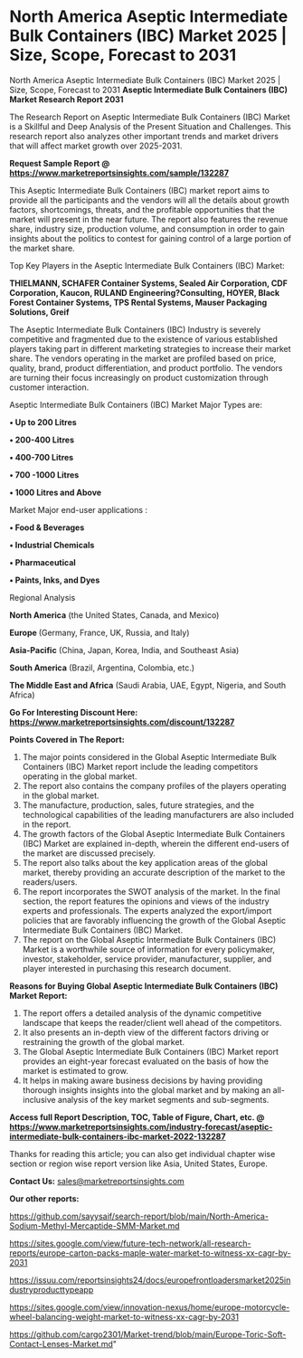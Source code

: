 # North America Aseptic Intermediate Bulk Containers (IBC) Market 2025 | Size, Scope, Forecast to 2031
North America Aseptic Intermediate Bulk Containers (IBC) Market 2025 | Size, Scope, Forecast to 2031
<strong>Aseptic Intermediate Bulk Containers (IBC) Market Research Report 2031</strong>

The Research Report on Aseptic Intermediate Bulk Containers (IBC) Market is a Skillful and Deep Analysis of the Present Situation and Challenges. This research report also analyzes other important trends and market drivers that will affect market growth over 2025-2031.

<strong>Request Sample Report @ <a href=https://www.marketreportsinsights.com/sample/132287>https://www.marketreportsinsights.com/sample/132287</a></strong>

This Aseptic Intermediate Bulk Containers (IBC) market report aims to provide all the participants and the vendors will all the details about growth factors, shortcomings, threats, and the profitable opportunities that the market will present in the near future. The report also features the revenue share, industry size, production volume, and consumption in order to gain insights about the politics to contest for gaining control of a large portion of the market share.

Top Key Players in the Aseptic Intermediate Bulk Containers (IBC) Market:

<strong>THIELMANN, SCHAFER Container Systems, Sealed Air Corporation, CDF Corporation, Kaucon, RULAND Engineering?Consulting, HOYER, Black Forest Container Systems, TPS Rental Systems, Mauser Packaging Solutions, Greif</strong>

The Aseptic Intermediate Bulk Containers (IBC) Industry is severely competitive and fragmented due to the existence of various established players taking part in different marketing strategies to increase their market share. The vendors operating in the market are profiled based on price, quality, brand, product differentiation, and product portfolio. The vendors are turning their focus increasingly on product customization through customer interaction.

Aseptic Intermediate Bulk Containers (IBC) Market Major Types are:

<strong>• Up to 200 Litres

• 200-400 Litres

• 400-700 Litres

• 700 -1000 Litres

• 1000 Litres and Above</strong>

Market Major end-user applications :

<strong>• Food & Beverages

• Industrial Chemicals

• Pharmaceutical

• Paints, Inks, and Dyes</strong>

Regional Analysis

</u><strong><b>North America</b></strong> (the United States, Canada, and Mexico)

<strong><b>Europe </b></strong>(Germany, France, UK, Russia, and Italy)

<strong><b>Asia-Pacific</b></strong> (China, Japan, Korea, India, and Southeast Asia)

<strong><b>South America</b></strong> (Brazil, Argentina, Colombia, etc.)

<strong><b>The Middle East and Africa</b></strong> (Saudi Arabia, UAE, Egypt, Nigeria, and South Africa)

<strong>Go For Interesting Discount Here: <a href=https://www.marketreportsinsights.com/discount/132287>https://www.marketreportsinsights.com/discount/132287</a></strong>

<strong>Points Covered in The Report:</strong>
<ol>
  <li>The major points considered in the Global Aseptic Intermediate Bulk Containers (IBC) Market report include the leading competitors operating in the global market.</li>
  <li>The report also contains the company profiles of the players operating in the global market.</li>
  <li>The manufacture, production, sales, future strategies, and the technological capabilities of the leading manufacturers are also included in the report.</li>
  <li>The growth factors of the Global Aseptic Intermediate Bulk Containers (IBC) Market are explained in-depth, wherein the different end-users of the market are discussed precisely.</li>
  <li>The report also talks about the key application areas of the global market, thereby providing an accurate description of the market to the readers/users.</li>
  <li>The report incorporates the SWOT analysis of the market. In the final section, the report features the opinions and views of the industry experts and professionals. The experts analyzed the export/import policies that are favorably influencing the growth of the Global Aseptic Intermediate Bulk Containers (IBC) Market.</li>
  <li>The report on the Global Aseptic Intermediate Bulk Containers (IBC) Market is a worthwhile source of information for every policymaker, investor, stakeholder, service provider, manufacturer, supplier, and player interested in purchasing this research document.</li>
</ol>
<strong>Reasons for Buying Global Aseptic Intermediate Bulk Containers (IBC) Market Report:</strong>

<ol>
  <li>The report offers a detailed analysis of the dynamic competitive landscape that keeps the reader/client well ahead of the competitors.</li>
  <li>It also presents an in-depth view of the different factors driving or restraining the growth of the global market.</li>
  <li>The Global Aseptic Intermediate Bulk Containers (IBC) Market report provides an eight-year forecast evaluated on the basis of how the market is estimated to grow.</li>
  <li>It helps in making aware business decisions by having providing thorough insights insights into the global market and by making an all-inclusive analysis of the key market segments and sub-segments.</li>
</ol>
<strong>Access full Report Description, TOC, Table of Figure, Chart, etc. @ <a href=https://www.marketreportsinsights.com/industry-forecast/aseptic-intermediate-bulk-containers-ibc-market-2022-132287>https://www.marketreportsinsights.com/industry-forecast/aseptic-intermediate-bulk-containers-ibc-market-2022-132287</a></strong>


Thanks for reading this article; you can also get individual chapter wise section or region wise report version like Asia, United States, Europe.

<strong>Contact Us:</strong>
sales@marketreportsinsights.com

<strong>Our other reports:</strong>

<a href=https://github.com/sayysaif/search-report/blob/main/North-America-Sodium-Methyl-Mercaptide-SMM-Market.md>https://github.com/sayysaif/search-report/blob/main/North-America-Sodium-Methyl-Mercaptide-SMM-Market.md</a>

<a href=https://sites.google.com/view/future-tech-network/all-research-reports/europe-carton-packs-maple-water-market-to-witness-xx-cagr-by-2031>https://sites.google.com/view/future-tech-network/all-research-reports/europe-carton-packs-maple-water-market-to-witness-xx-cagr-by-2031</a>

<a href=https://issuu.com/reportsinsights24/docs/europefrontloadersmarket2025industryproducttypeapp>https://issuu.com/reportsinsights24/docs/europefrontloadersmarket2025industryproducttypeapp</a>

<a href=https://sites.google.com/view/innovation-nexus/home/europe-motorcycle-wheel-balancing-weight-market-to-witness-xx-cagr-by-2031>https://sites.google.com/view/innovation-nexus/home/europe-motorcycle-wheel-balancing-weight-market-to-witness-xx-cagr-by-2031</a>

<a href=https://github.com/cargo2301/Market-trend/blob/main/Europe-Toric-Soft-Contact-Lenses-Market.md>https://github.com/cargo2301/Market-trend/blob/main/Europe-Toric-Soft-Contact-Lenses-Market.md</a>"
